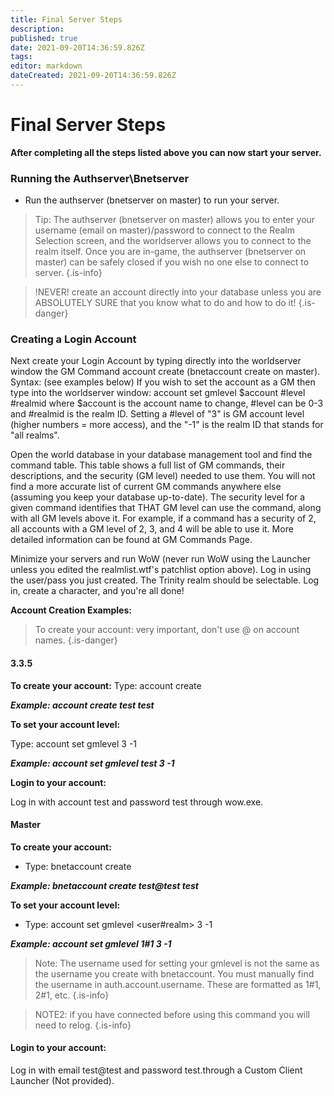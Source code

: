 ```yaml
---
title: Final Server Steps
description: 
published: true
date: 2021-09-20T14:36:59.826Z
tags: 
editor: markdown
dateCreated: 2021-09-20T14:36:59.826Z
---
```


# Final Server Steps

**After completing all the steps listed above you can now start your server.**

### Running the Authserver\Bnetserver
- Run the authserver (bnetserver on master) to run your server.
> Tip: The authserver (bnetserver on master) allows you to enter your username (email on master)/password to connect to the Realm Selection screen, and the worldserver allows you to connect to the realm itself. Once you are in-game, the authserver (bnetserver on master) can be safely closed if you wish no one else to connect to server.
{.is-info}



> !NEVER! create an account directly into your database unless you are ABSOLUTELY SURE that you know what to do and how to do it!
{.is-danger}



### Creating a Login Account
Next create your Login Account by typing directly into the worldserver window the GM Command account create (bnetaccount create on master). Syntax: (see examples below)
If you wish to set the account as a GM then type into the worldserver window: account set gmlevel $account #level #realmid where $account is the account name to change, #level can be 0-3 and #realmid is the realm ID. Setting a #level of "3" is GM account level (higher numbers = more access), and the "-1" is the realm ID that stands for "all realms".


Open the world database in your database management tool and find the command table. This table shows a full list of GM commands, their descriptions, and the security (GM level) needed to use them. You will not find a more accurate list of current GM commands anywhere else (assuming you keep your database up-to-date). The security level for a given command identifies that THAT GM level can use the command, along with all GM levels above it. For example, if a command has a security of 2, all accounts with a GM level of 2, 3, and 4 will be able to use it. More detailed information can be found at GM Commands Page.

Minimize your servers and run WoW (never run WoW using the Launcher unless you edited the realmlist.wtf's patchlist option above).
Log in using the user/pass you just created.
The Trinity realm should be selectable. Log in, create a character, and you're all done!

**Account Creation Examples:**
> To create your account: very important, don't use @ on account names.
{.is-danger}

#### 3.3.5

**To create your account:**
Type: account create <user> <pass>

***Example: account create test test***

**To set your account level:**

Type: account set gmlevel <user> 3 -1

***Example: account set gmlevel test 3 -1***

**Login to your account:**

Log in with account test and password test through wow.exe.

  
#### Master
**To create your account:**

- Type: bnetaccount create <user> <pass>

***Example: bnetaccount create test@test test***

**To set your account level:**

- Type: account set gmlevel <user#realm> 3 -1

***Example: account set gmlevel 1#1 3 -1***

> Note: The username used for setting your gmlevel is not the same as the username you create with bnetaccount. You must manually find the username in auth.account.username. These are formatted as 1#1, 2#1, etc.
{.is-info}


> NOTE2: if you have connected before using this command you will need to relog.
{.is-info}


#### Login to your account:

Log in with email test@test and password test.through a Custom Client Launcher (Not provided).